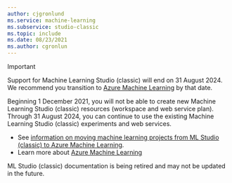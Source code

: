 ```yaml
---
author: cjgronlund
ms.service: machine-learning
ms.subservice: studio-classic
ms.topic: include
ms.date: 08/23/2021    
ms.author: cgronlun
---
```

<!-- Deprecation notice for Machine Learning Studio (classic) docs
-->

> [!IMPORTANT]
> Support for Machine Learning Studio (classic) will end on 31 August 2024. We recommend you transition to [Azure Machine Learning](https://azure.microsoft.com/services/machine-learning/) by that date.
>
> Beginning 1 December 2021, you will not be able to create new Machine Learning Studio (classic) resources (workspace and web service plan). Through 31 August 2024, you can continue to use the existing Machine Learning Studio (classic) experiments and web services.  
> 
> -    See [information on moving machine learning projects from ML Studio (classic) to Azure Machine Learning](../articles/machine-learning/v1/migrate-overview.md). 
> -    Learn more about [Azure Machine Learning](../articles/machine-learning/overview-what-is-azure-machine-learning.md)
> 
> ML Studio (classic) documentation is being retired and may not be updated in the future.
